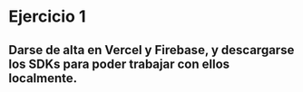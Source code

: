 # Ejercicio 1

## Darse de alta en Vercel y Firebase, y descargarse los SDKs para poder trabajar con ellos localmente.
